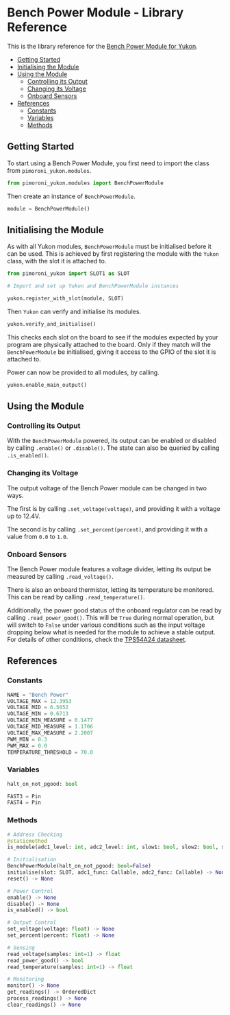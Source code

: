 # Bench Power Module - Library Reference <!-- omit in toc -->

This is the library reference for the [Bench Power Module for Yukon](https://pimoroni.com/yukon).

- [Getting Started](#getting-started)
- [Initialising the Module](#initialising-the-module)
- [Using the Module](#using-the-module)
  - [Controlling its Output](#controlling-its-output)
  - [Changing its Voltage](#changing-its-voltage)
  - [Onboard Sensors](#onboard-sensors)
- [References](#references)
  - [Constants](#constants)
  - [Variables](#variables)
  - [Methods](#methods)


## Getting Started

To start using a Bench Power Module, you first need to import the class from `pimoroni_yukon.modules`.

```python
from pimoroni_yukon.modules import BenchPowerModule
```

Then create an instance of `BenchPowerModule`.

```python
module = BenchPowerModule()
```


## Initialising the Module

As with all Yukon modules, `BenchPowerModule` must be initialised before it can be used. This is achieved by first registering the module with the `Yukon` class, with the slot it is attached to.

```python
from pimoroni_yukon import SLOT1 as SLOT

# Import and set up Yukon and BenchPowerModule instances

yukon.register_with_slot(module, SLOT)
```

Then `Yukon` can verify and initialise its modules.

```python
yukon.verify_and_initialise()
```

This checks each slot on the board to see if the modules expected by your program are physically attached to the board. Only if they match will the `BenchPowerModule` be initialised, giving it access to the GPIO of the slot it is attached to.

Power can now be provided to all modules, by calling.

```python
yukon.enable_main_output()
```

## Using the Module

### Controlling its Output

With the `BenchPowerModule` powered, its output can be enabled or disabled by calling `.enable()` or `.disable()`. The state can also be queried by calling `.is_enabled()`.


### Changing its Voltage

The output voltage of the Bench Power module can be changed in two ways.

The first is by calling `.set_voltage(voltage)`, and providing it with a voltage up to 12.4V.

The second is by calling `.set_percent(percent)`, and providing it with a value from `0.0` to `1.0`.


### Onboard Sensors

The Bench Power module features a voltage divider, letting its output be measured by calling `.read_voltage()`.

There is also an onboard thermistor, letting its temperature be monitored. This can be read by calling `.read_temperature()`.

Additionally, the power good status of the onboard regulator can be read by calling `.read_power_good()`. This will be `True` during normal operation, but will switch to `False` under various conditions such as the input voltage dropping below what is needed for the module to achieve a stable output. For details of other conditions, check the [TPS54A24 datasheet](https://www.ti.com/lit/ds/symlink/tps54a24.pdf).


## References

### Constants

```python
NAME = "Bench Power"
VOLTAGE_MAX = 12.3953
VOLTAGE_MID = 6.5052
VOLTAGE_MIN = 0.6713
VOLTAGE_MIN_MEASURE = 0.1477
VOLTAGE_MID_MEASURE = 1.1706
VOLTAGE_MAX_MEASURE = 2.2007
PWM_MIN = 0.3
PWM_MAX = 0.0
TEMPERATURE_THRESHOLD = 70.0
```

### Variables

```python
halt_on_not_pgood: bool

FAST3 = Pin
FAST4 = Pin
```

### Methods

```python
# Address Checking
@staticmethod
is_module(adc1_level: int, adc2_level: int, slow1: bool, slow2: bool, slow3: bool) -> bool

# Initialisation
BenchPowerModule(halt_on_not_pgood: bool=False)
initialise(slot: SLOT, adc1_func: Callable, adc2_func: Callable) -> None
reset() -> None

# Power Control
enable() -> None
disable() -> None
is_enabled() -> bool

# Output Control
set_voltage(voltage: float) -> None
set_percent(percent: float) -> None

# Sensing
read_voltage(samples: int=1) -> float
read_power_good() -> bool
read_temperature(samples: int=1) -> float

# Monitoring
monitor() -> None
get_readings() -> OrderedDict
process_readings() -> None
clear_readings() -> None
```
